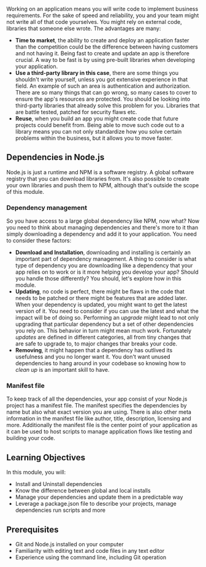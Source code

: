 Working on an application means you will write code to implement business requirements. For the sake of speed and reliability, you and your team might not write all of that code yourselves. You might rely on external code, libraries that someone else wrote. The advantages are many:

- **Time to market**, the ability to create and deploy an application faster than the competition could be the difference between having customers and not having it. Being fast to create and update an app is therefore crucial. A way to be fast is by using pre-built libraries when developing your application.
- **Use a third-party library in this case**, there are some things you shouldn't write yourself, unless you got extensive experience in that field. An example of such an area is authentication and authorization. There are so many things that can go wrong, so many cases to cover to ensure the app's resources are protected. You should be looking into third-party libraries that already solve this problem for you. Libraries that are battle tested, patched for security flaws etc.
- **Reuse**, when you build an app you might create code that future projects could benefit from. Being able to move such code out to a library means you can not only standardize how you solve certain problems within the business, but it allows you to move faster.

## Dependencies in Node.js

Node.js is just a runtime and NPM is a software registry. A global software registry that you can download libraries from. It's also possible to create your own libraries and push them to NPM, although that's outside the scope of this module.

### Dependency management

So you have access to a large global dependency like NPM, now what? Now you need to think about managing dependencies and there's more to it than simply downloading a dependency and add it to your application. You need to consider these factors:

- **Download and Installation**, downloading and installing is certainly an important part of dependency management. A thing to consider is what type of dependency you are downloading like a dependency that your app relies on to work or is it more helping you develop your app? Should you handle those differently? You should, let's explore how in this module.
- **Updating**, no code is perfect, there might be flaws in the code that needs to be patched or there might be features that are added later. When your dependency is updated, you might want to get the latest version of it. You need to consider if you can use the latest and what the impact will be of doing so. Performing an *upgrade* might lead to not only upgrading that particular dependency but a set of other dependencies you rely on. This behavior in turn might mean much work. Fortunately *updates* are defined in different categories, all from tiny changes that are safe to upgrade to, to major changes thar breaks your code.
- **Removing**, it might happen that a dependency has outlived its usefulness and you no longer want it. You don't want unused dependencies to hang around in your codebase so knowing how to *clean up* is an important skill to have.

### Manifest file

To keep track of all the dependencies, your app consist of your Node.js project has a manifest file. The manifest specifies the dependencies by name but also what exact version you are using. There is also other meta information in the manifest file like author, title, description, licensing and more. Additionally the manifest file is the center point of your application as it can be used to host scripts to manage application flows like testing and building your code.

## Learning Objectives

In this module, you will:

- Install and Uninstall dependencies
- Know the difference between global and local installs
- Manage your dependencies and update them in a predictable way
- Leverage a package.json file to describe your projects, manage dependencies run scripts and more

## Prerequisites

- Git and Node.js installed on your computer
- Familiarity with editing text and code files in any text editor
- Experience using the command line, including Git operation
